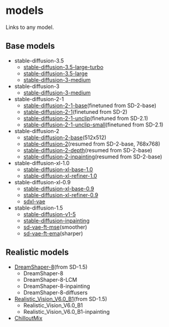 # models
Links to any model.

## Base models

- stable-diffusion-3.5
  - [stable-diffusion-3.5-large-turbo](https://huggingface.co/stabilityai/stable-diffusion-3.5-large-turbo)
  - [stable-diffusion-3.5-large](https://huggingface.co/stabilityai/stable-diffusion-3.5-large)
  - [stable-diffusion-3-medium](https://huggingface.co/stabilityai/stable-diffusion-3-medium)
- stable-diffusion-3
  - [stable-diffusion-3-medium](https://huggingface.co/stabilityai/stable-diffusion-3-medium)
- stable-diffusion-2-1
  - [stable-diffusion-2-1-base](https://huggingface.co/stabilityai/stable-diffusion-2-1-base)(finetuned from SD-2-base)
  - [stable-diffusion-2-1](https://huggingface.co/stabilityai/stable-diffusion-2-1)(finetuned from SD-2)
  - [stable-diffusion-2-1-unclip](https://huggingface.co/stabilityai/stable-diffusion-2-1-unclip)(finetuned from SD-2.1)
  - [stable-diffusion-2-1-unclip-small](https://huggingface.co/stabilityai/stable-diffusion-2-1-unclip-small)(finetuned from SD-2.1)
- stable-diffusion-2
  - [stable-diffusion-2-base](https://huggingface.co/stabilityai/stable-diffusion-2-base)(512x512)
  - [stable-diffusion-2](https://huggingface.co/stabilityai/stable-diffusion-2)(resumed from SD-2-base, 768x768)
  - [stable-diffusion-2-depth](https://huggingface.co/stabilityai/stable-diffusion-2-depth)(resumed from SD-2-base)
  - [stable-diffusion-2-inpainting](https://huggingface.co/stabilityai/stable-diffusion-2-inpainting)(resumed from SD-2-base)
- stable-diffusion-xl-1.0
  - [stable-diffusion-xl-base-1.0](https://huggingface.co/stabilityai/stable-diffusion-xl-base-1.0)
  - [stable-diffusion-xl-refiner-1.0](https://huggingface.co/stabilityai/stable-diffusion-xl-refiner-1.0)
- stable-diffusion-xl-0.9
  - [stable-diffusion-xl-base-0.9](https://huggingface.co/stabilityai/stable-diffusion-xl-base-0.9)
  - [stable-diffusion-xl-refiner-0.9](https://huggingface.co/stabilityai/stable-diffusion-xl-refiner-0.9)
  - [sdxl-vae](https://huggingface.co/stabilityai/sdxl-vae)
- stable-diffusion-1.5
  - [stable-diffusion-v1-5](https://huggingface.co/stable-diffusion-v1-5/stable-diffusion-v1-5)
  - [stable-diffusion-inpainting](https://huggingface.co/stable-diffusion-v1-5/stable-diffusion-inpainting)
  - [sd-vae-ft-mse](https://huggingface.co/stabilityai/sd-vae-ft-mse)(smoother)
  - [sd-vae-ft-ema](https://huggingface.co/stabilityai/sd-vae-ft-ema)(sharper)

## Realistic models

- [DreamShaper-8](https://civitai.com/models/4384/dreamshaper)(from SD-1.5)
  - DreamShaper-8
  - DreamShaper-8-LCM
  - DreamShaper-8-inpainting
  - DreamShaper-8-diffusers
- [Realistic_Vision_V6.0_B1](https://civitai.com/models/4201/realistic-vision-v60-b1)(from SD-1.5)
  - Realistic_Vision_V6.0_B1
  - Realistic_Vision_V6.0_B1-inpainting
- [ChilloutMix](https://civitai.com/models/6424/chilloutmix)
